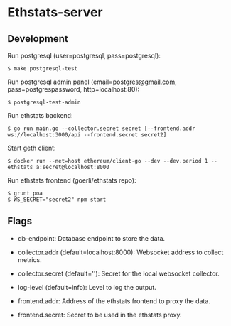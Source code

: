 
# Ethstats-server

## Development

Run postgresql (user=postgresql, pass=postgresql):

```
$ make postgresql-test
```

Run postgresql admin panel (email=postgres@gmail.com, pass=postgrespassword, http=localhost:80):

```
$ postgresql-test-admin
```

Run ethstats backend:

```
$ go run main.go --collector.secret secret [--frontend.addr ws://localhost:3000/api --frontend.secret secret2]
```

Start geth client:

```
$ docker run --net=host ethereum/client-go --dev --dev.period 1 --ethstats a:secret@localhost:8000
```

Run ethstats frontend (goerli/ethstats repo):

```
$ grunt poa
$ WS_SECRET="secret2" npm start
```

## Flags

- db-endpoint: Database endpoint to store the data.

- collector.addr (default=localhost:8000): Websocket address to collect metrics.

- collector.secret (default=''): Secret for the local websocket collector.

- log-level (default=info): Level to log the output.

- frontend.addr: Address of the ethstats frontend to proxy the data.

- frontend.secret: Secret to be used in the ethstats proxy.
